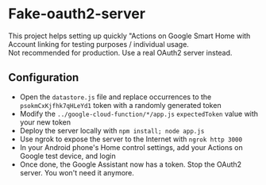 # Fake-oauth2-server

This project helps setting up quickly "Actions on Google Smart Home with Account linking for testing purposes / individual usage.  
Not recommended for production. Use a real OAuth2 server instead.

## Configuration

- Open the `datastore.js` file and replace occurrences to the `psokmCxKjfhk7qHLeYd1` token with a randomly generated token
- Modify the `../google-cloud-function/*/app.js` `expectedToken` value with your new token
- Deploy the server locally with `npm install; node app.js`
- Use ngrok to expose the server to the Internet with `ngrok http 3000`
- In your Android phone's Home control settings, add your Actions on Google test device, and login
- Once done, the Google Assistant now has a token. Stop the OAuth2 server. You won't need it anymore.
